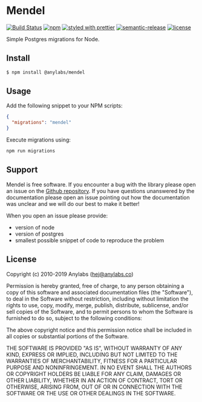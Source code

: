 # Mendel

[![Build Status](https://secure.travis-ci.org/anylabs/mendel.svg?branch=master)](http://travis-ci.org/anylabs/mendel)
[![npm](https://img.shields.io/npm/v/@anylabs/mendel.svg)](https://www.npmjs.com/package/anylabs/mendel)
[![styled with prettier](https://img.shields.io/badge/styled_with-prettier-ff69b4.svg)](https://github.com/prettier/prettier)
[![semantic-release](https://img.shields.io/badge/%20%20%F0%9F%93%A6%F0%9F%9A%80-semantic--release-e10079.svg)](https://github.com/semantic-release/semantic-release)
[![license](https://img.shields.io/github/license/anylabs/mendel.svg)](https://github.com/anylabs/mendel/blob/master/LICENSE)

Simple Postgres migrations for Node.

## Install

```sh
$ npm install @anylabs/mendel
```

## Usage

Add the following snippet to your NPM scripts:

```json
{
  "migrations": "mendel"
}
```

Execute migrations using:

```sh
npm run migrations
```

## Support

Mendel is free software. If you encounter a bug with the library please open an
issue on the [Github repository](https://github.com/anylabs/mendel). If you have
questions unanswered by the documentation please open an issue pointing out how
the documentation was unclear and we will do our best to make it better!

When you open an issue please provide:

* version of node
* version of postgres
* smallest possible snippet of code to reproduce the problem

## License

Copyright (c) 2010-2019 Anylabs (hej@anylabs.co)

Permission is hereby granted, free of charge, to any person obtaining a copy of
this software and associated documentation files (the "Software"), to deal in
the Software without restriction, including without limitation the rights to
use, copy, modify, merge, publish, distribute, sublicense, and/or sell copies of
the Software, and to permit persons to whom the Software is furnished to do so,
subject to the following conditions:

The above copyright notice and this permission notice shall be included in all
copies or substantial portions of the Software.

THE SOFTWARE IS PROVIDED "AS IS", WITHOUT WARRANTY OF ANY KIND, EXPRESS OR
IMPLIED, INCLUDING BUT NOT LIMITED TO THE WARRANTIES OF MERCHANTABILITY, FITNESS
FOR A PARTICULAR PURPOSE AND NONINFRINGEMENT. IN NO EVENT SHALL THE AUTHORS OR
COPYRIGHT HOLDERS BE LIABLE FOR ANY CLAIM, DAMAGES OR OTHER LIABILITY, WHETHER
IN AN ACTION OF CONTRACT, TORT OR OTHERWISE, ARISING FROM, OUT OF OR IN
CONNECTION WITH THE SOFTWARE OR THE USE OR OTHER DEALINGS IN THE SOFTWARE.
